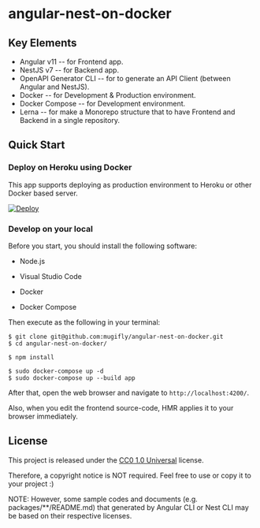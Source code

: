 # angular-nest-on-docker

## Key Elements

- Angular v11 -- for Frontend app.
- NestJS v7 -- for Backend app.
- OpenAPI Generator CLI -- for to generate an API Client (between Angular and NestJS).
- Docker -- for Development & Production environment.
- Docker Compose -- for Development environment.
- Lerna -- for make a Monorepo structure that to have Frontend and Backend in a single repository.

## Quick Start

### Deploy on Heroku using Docker

This app supports deploying as production environment to Heroku or other Docker based server.

[![Deploy](https://www.herokucdn.com/deploy/button.svg)](https://heroku.com/deploy?template=https://github.com/mugifly/angular-nest-on-docker)

### Develop on your local

Before you start, you should install the following software:

- Node.js

- Visual Studio Code

- Docker

- Docker Compose

Then execute as the following in your terminal:

```
$ git clone git@github.com:mugifly/angular-nest-on-docker.git
$ cd angular-nest-on-docker/

$ npm install

$ sudo docker-compose up -d
$ sudo docker-compose up --build app
```

After that, open the web browser and navigate to `http://localhost:4200/`.

Also, when you edit the frontend source-code, HMR applies it to your browser immediately.

## License

This project is released under the [CC0 1.0 Universal](https://github.com/mugifly/angular-nest-on-docker/blob/master/LICENSE) license.

Therefore, a copyright notice is NOT required.
Feel free to use or copy it to your project :)

NOTE: However, some sample codes and documents (e.g. packages/\*\*/README.md) that generated by Angular CLI or Nest CLI may be based on their respective licenses.
